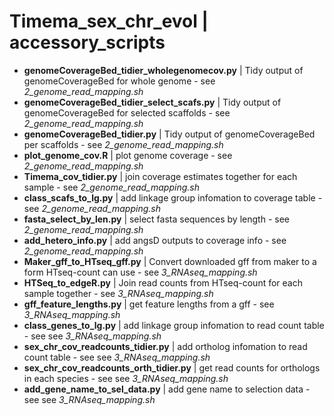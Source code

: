 # Timema_sex_chr_evol | accessory_scripts

* **genomeCoverageBed_tidier_wholegenomecov.py** | Tidy output of genomeCoverageBed for whole genome - see *2_genome_read_mapping.sh*
* **genomeCoverageBed_tidier_select_scafs.py** | Tidy output of genomeCoverageBed for selected scaffolds - see *2_genome_read_mapping.sh*
* **genomeCoverageBed_tidier.py** | Tidy output of genomeCoverageBed per scaffolds - see *2_genome_read_mapping.sh*
* **plot_genome_cov.R** | plot genome coverage - see *2_genome_read_mapping.sh*
* **Timema_cov_tidier.py**  | join coverage estimates together for each sample - see *2_genome_read_mapping.sh*
* **class_scafs_to_lg.py**  | add linkage group infomation to coverage table - see *2_genome_read_mapping.sh*
* **fasta_select_by_len.py** | select fasta sequences by length - see *2_genome_read_mapping.sh*
* **add_hetero_info.py** | add angsD outputs to coverage info - see *2_genome_read_mapping.sh*
* **Maker_gff_to_HTseq_gff.py** | Convert downloaded gff from maker to a form HTseq-count can use - see *3_RNAseq_mapping.sh*
* **HTSeq_to_edgeR.py** | Join read counts from HTseq-count for each sample together - see *3_RNAseq_mapping.sh*
* **gff_feature_lengths.py**  | get feature lengths from a gff - see *3_RNAseq_mapping.sh*
* **class_genes_to_lg.py**  | add linkage group infomation to read count table - see see *3_RNAseq_mapping.sh*
* **sex_chr_cov_readcounts_tidier.py** | add ortholog infomation to read count table - see see *3_RNAseq_mapping.sh*
* **sex_chr_cov_readcounts_orth_tidier.py** | get read counts for orthologs in each species - see see *3_RNAseq_mapping.sh*
* **add_gene_name_to_sel_data.py** | add gene name to selection data - see see *3_RNAseq_mapping.sh*
